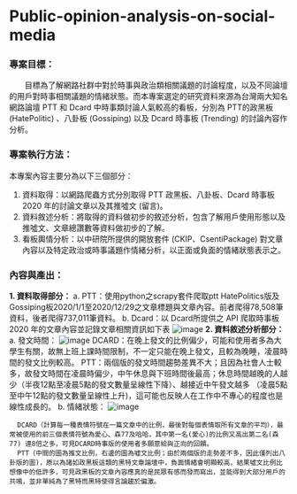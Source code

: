 # Public-opinion-analysis-on-social-media

### 專案目標：
　　目標為了解網路社群中對於時事與政治類相關議題的討論程度，以及不同論壇的用戶對時事相關議題的情緒狀態。而本專案選定的研究資料來源為台灣兩大知名網路論壇 PTT 和 Dcard 中時事類討論人氣較高的看板，分別為 PTT的政黑板 (HatePolitic) 、八卦板 (Gossiping) 以及 Dcard 時事板 (Trending) 的討論內容作分析。
  
  
### 專案執行方法：
   本專案內容主要分為以下三個部分：
   1. 資料取得：以網路爬蟲方式分別取得 PTT 政黑板、八卦板、Dcard 時事板 2020 年的討論文章以及其推噓文 (留言)。
   2. 資料敘述分析：將取得的資料做初步的敘述分析，包含了解用戶使用形態以及推噓文、文章總讚數等資料做初步的了解。
   3. 看板輿情分析：以中研院所提供的開放套件 (CKIP、CsentiPackage) 對文章內容以及特定政治或時事議題作情緒分析，以正面或負面的情緒狀態表示之。
   
### 內容與產出：
   **1. 資料取得部分：**
      a. PTT：使用python之scrapy套件爬取ptt HatePolitics版及Gossiping板2020/1/1至2020/12/29之文章標題與文章內容。前者爬得78,508筆資料，後者爬得737,011筆資料。
      b. Dcard：以 Dcard所提供之 API 爬取時事板 2020 年的文章內容並記錄文章相關資訊如下表
      ![image](https://user-images.githubusercontent.com/51256347/123589770-47c97100-d81c-11eb-92f8-a4afc15f6fcf.png)
   **2. 資料敘述分析部分：**
      a. 發文時間：
      ![image](https://user-images.githubusercontent.com/51256347/123589851-6fb8d480-d81c-11eb-8cdb-add0b29781ad.png) 
      DCARD：在晚上發文的比例偏少，可能和使用者多為大學生有關，故無上班上課時間限制，不一定只能在晚上發文，且較為晚睡，凌晨時間的發文比例較高。
      PTT：兩個版的發文時間趨勢差異不大；且因為社會人士較多，故發文時間在凌晨時偏少，中午休息與下班時間後最高；休息時間越晚的人越少（半夜12點至凌晨5點的發文數量呈線性下降）、越接近中午發文越多
      （凌晨5點至中午12點的發文數量呈線性上升)，這可能也反映人在工作中不專心的程度也是線性成長的。
      b. 情緒狀態：
      ![image](https://user-images.githubusercontent.com/51256347/123589952-95de7480-d81c-11eb-982e-1496f90edb0c.png)
      
      DCARD（計算每一種表情符號在一篇文章中的比例，最後對每個表情取所有文章的平均），最常被使用的前三個表情符號為愛心、森77及哈哈，其中第一名(愛心)的比例又高出第二名(森77) 達8倍之多，可見DCARD時事版的使用者多願意給與正向的回饋。
      PTT（中間的圖為推文比例，右邊的圖為噓文比例；由於兩個版的走勢差不多，因此僅列出八卦版的圖)，原以為諸如政黑板這類的黑特文章論壇中，負面情緒會明顯較高，結果噓文比例比想像中的低許多，可見政黑板的文章內容應真的是民眾有感而發而寫出，並能得到大部分用戶的共鳴，並非單純為了黑特而黑特使得言論趨於偏激。





